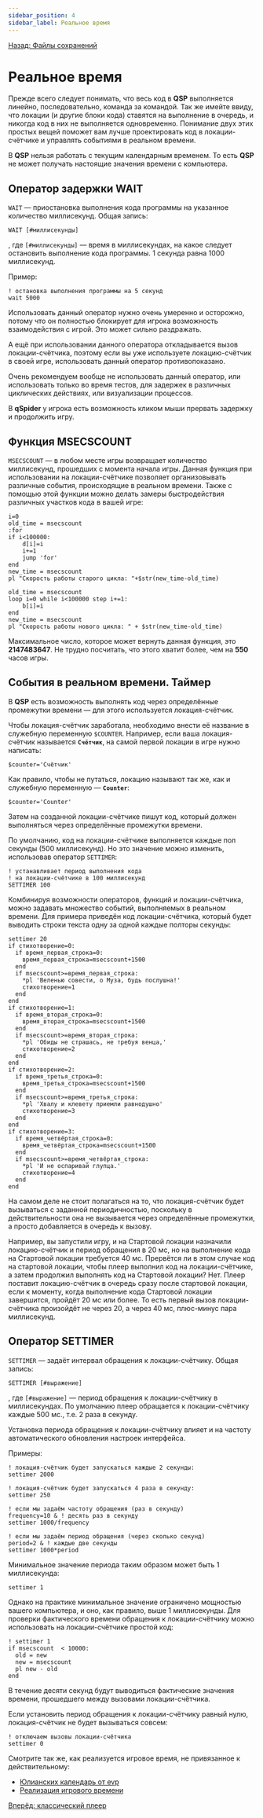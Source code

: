 ```yaml
---
sidebar_position: 4
sidebar_label: Реальное время
---
```

[Назад: Файлы сохранений](savegame)

# Реальное время

Прежде всего следует понимать, что весь код в **QSP** выполняется линейно, последовательно, команда за командой. Так же имейте ввиду, что локации (и другие блоки кода) ставятся на выполнение в очередь, и никогда код в них не выполняется одновременно. Понимание двух этих простых вещей поможет вам лучше проектировать код в локации-счётчике и управлять событиями в реальном времени.

В **QSP** нельзя работать с текущим календарным временем. То есть **QSP** не может получать настоящие значения времени с компьютера.

## Оператор задержки WAIT

`WAIT` — приостановка выполнения кода программы на указанное количество миллисекунд. Общая запись:

```qsp
WAIT [#миллисекунды]
```

, где `[#миллисекунды]` — время в миллисекундах, на какое следует остановить выполнение кода программы. 1 секунда равна 1000 миллисекунд.

Пример:

```qsp
! остановка выполнения программы на 5 секунд
wait 5000
```

Использовать данный оператор нужно очень умеренно и осторожно, потому что он полностью блокирует для игрока возможность взаимодействия с игрой. Это может сильно раздражать.

А ещё при использовании данного оператора откладывается вызов локации-счётчика, поэтому если вы уже используете локацию-счётчик в своей игре, использовать данный оператор противопоказано.

Очень рекомендуем вообще не использовать данный оператор, или использовать только во время тестов, для задержек в различных циклических действиях, или визуализации процессов.

В **qSpider** у игрока есть возможность кликом мыши прервать задержку и продолжить игру.

## Функция MSECSCOUNT

`MSECSCOUNT` — в любом месте игры возвращает количество миллисекунд, прошедших с момента начала игры. Данная функция при использовании на локации-счётчике позволяет организовывать различные события, происходящие в реальном времени. Также с помощью этой функции можно делать замеры быстродействия различных участков кода в вашей игре:

```qsp
i=0
old_time = msecscount
:for
if i<100000:
	d[i]=i
	i+=1
	jump 'for'
end
new_time = msecscount
pl "Скорость работы старого цикла: "+$str(new_time-old_time)

old_time = msecscount
loop i=0 while i<100000 step i+=1:
	b[i]=i
end
new_time = msecscount
pl "Скорость работы нового цикла: " + $str(new_time-old_time)
```

Максимальное число, которое может вернуть данная функция, это **2147483647**. Не трудно посчитать, что этого хватит более, чем на **550** часов игры.

## События в реальном времени. Таймер

В **QSP** есть возможность выполнять код через определённые промежутки времени — для этого используется локация-счётчик.

Чтобы локация-счётчик заработала, необходимо внести её название в служебную переменную `$COUNTER`. Например, если ваша локация-счётчик называется **`Счётчик`**, на самой первой локации в игре нужно написать:

```qsp
$counter='Счётчик'
```

Как правило, чтобы не путаться, локацию называют так же, как и служебную переменную — **`Counter`**:

```qsp
$counter='Counter'
```

Затем на созданной локации-счётчике пишут код, который должен выполняться через определённые промежутки времени.

По умолчанию, код на локации-счётчике выполняется каждые пол секунды (500 миллисекунд). Но это значение можно изменить, использовав оператор `SETTIMER`:

```qsp
! устанавливает период выполнения кода
! на локации-счётчике в 100 миллисекунд
SETTIMER 100
```

Комбинируя возможности операторов, функций и локации-счётчика, можно задавать множество событий, выполняемых в реальном времени. Для примера приведён код локации-счётчика, который будет выводить строки текста одну за одной каждые полторы секунды:

```qsp
settimer 20
if стихотворение=0:
  if время_первая_строка=0:
    время_первая_строка=msecscount+1500
  end
  if msecscount>=время_первая_строка:
    *pl 'Веленью совести, о Муза, будь послушна!'
    стихотворение=1
  end
end
if стихотворение=1:
  if время_вторая_строка=0:
    время_вторая_строка=msecscount+1500
  end
  if msecscount>=время_вторая_строка:
    *pl 'Обиды не страшась, не требуя венца,'
    стихотворение=2
  end
end
if стихотворение=2:
  if время_третья_строка=0:
    время_третья_строка=msecscount+1500
  end
  if msecscount>=время_третья_строка:
    *pl 'Хвалу и клевету приемли равнодушно'
    стихотворение=3
  end
end
if стихотворение=3:
  if время_четвёртая_строка=0:
    время_четвёртая_строка=msecscount+1500
  end
  if msecscount>=время_четвёртая_строка:
    *pl 'И не оспаривай глупца.'
    стихотворение=4
  end
end
```

На самом деле не стоит полагаться на то, что локация-счётчик будет вызываться с заданной периодичностью, поскольку в действительности она не вызывается через определённые промежутки, а просто добавляется в очередь к вызову.

Например, вы запустили игру, и на Стартовой локации назначили локацию-счётчик и период обращения в 20 мс, но на выполнение кода на Стартовой локации требуется 40 мс. Прервётся ли в этом случае код на стартовой локации, чтобы плеер выполнил код на локации-счётчике, а затем продолжил выполнять код на Стартовой локации? Нет. Плеер поставит локацию-счётчик в очередь сразу после стартовой локации, если к моменту, когда выполнение кода Стартовой локации завершится, пройдёт 20 мс или более. То есть первый вызов локации-счётчика произойдёт не через 20, а через 40 мс, плюс-минус пара миллисекунд.

## Оператор SETTIMER

`SETTIMER` — задаёт интервал обращения к локации-счётчику. Общая запись:

```qsp
SETTIMER [#выражение]
```

, где `[#выражение]` — период обращения к локации-счётчику в миллисекундах. По умолчанию плеер обращается к локации-счётчику каждые 500 мс., т.е. 2 раза в секунду.

Установка периода обращения к локации-счётчику влияет и на частоту автоматического обновления настроек интерфейса.

Примеры:

```qsp
! локация-счётчик будет запускаться каждые 2 секунды:
settimer 2000
```

```qsp
! локация-счётчик будет запускаться 4 раза в секунду:
settimer 250
```

```qsp
! если мы задаём частоту обращения (раз в секунду)
frequency=10 & ! десять раз в секунду
settimer 1000/frequency
```

```qsp
! если мы задаём период обращения (через сколько секунд)
period=2 & ! каждые две секунды
settimer 1000*period
```

Минимальное значение периода таким образом может быть 1 миллисекунда:

```qsp
settimer 1
```

Однако на практике минимальное значение ограничено мощностью вашего компьютера, и оно, как правило, выше 1 миллисекунды. Для проверки фактического времени обращения к локации-счётчику можно использовать на локации-счётчике простой код:

```qsp
! settimer 1
if msecscount  < 10000:
  old = new
  new = msecscount
  pl new - old
end
```

В течение десяти секунд будут выводиться фактические значения времени, прошедшего между вызовами локации-счётчика.

Если установить период обращения к локации-счётчику равный нулю, локация-счётчик не будет вызываться совсем:

```qsp
! отключаем вызовы локации-счётчика
settimer 0
```

Смотрите так же, как реализуется игровое время, не привязанное к действительному:

*  [Юлианских календарь от evp](https://qsp.org/index.php?option=com_agora&task=topic&id=956&Itemid=57)
*  [Реализация игрового времени](https://qsp.org/index.php?option=com_agora&task=topic&id=956&Itemid=57)

[Вперёд: классический плеер](../players/classic_qsp)
